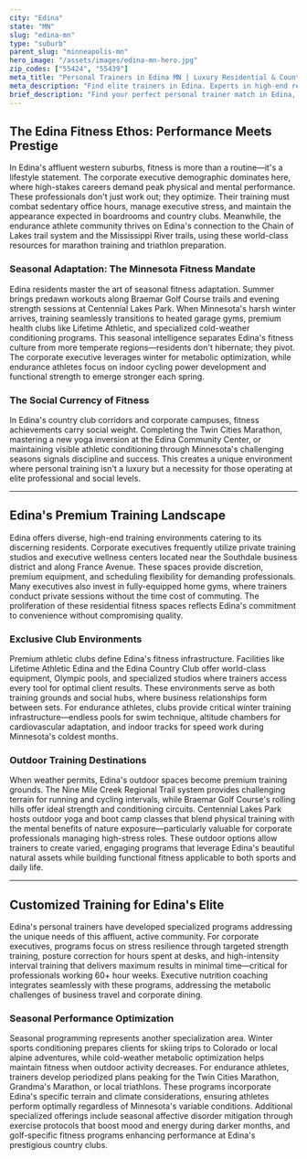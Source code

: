 ```yaml
---
city: "Edina"
state: "MN"
slug: "edina-mn"
type: "suburb"
parent_slug: "minneapolis-mn"
hero_image: "/assets/images/edina-mn-hero.jpg"
zip_codes: ["55424", "55439"]
meta_title: "Personal Trainers in Edina MN | Luxury Residential & Country Club Fitness"
meta_description: "Find elite trainers in Edina. Experts in high-end residential amenities, prestigious country clubs, and bespoke executive wellness programs."
brief_description: "Find your perfect personal trainer match in Edina, MN. Our exclusive service connects busy corporate executives, dedicated endurance athletes, and high-income professionals with elite fitness experts who understand the unique demands of the Twin Cities' affluent western suburbs. Whether you're training for the Twin Cities Marathon, combating seasonal affective disorder, or seeking executive stress management through fitness, we match you with trainers specializing in high-performance conditioning, private home sessions, and premium club training. Achieve your peak physical and mental performance with a trainer who knows Edina's active lifestyle and your specific goals."
---
```

## The Edina Fitness Ethos: Performance Meets Prestige

In Edina's affluent western suburbs, fitness is more than a routine—it's a lifestyle statement. The corporate executive demographic dominates here, where high-stakes careers demand peak physical and mental performance. These professionals don't just work out; they optimize. Their training must combat sedentary office hours, manage executive stress, and maintain the appearance expected in boardrooms and country clubs. Meanwhile, the endurance athlete community thrives on Edina's connection to the Chain of Lakes trail system and the Mississippi River trails, using these world-class resources for marathon training and triathlon preparation.

### Seasonal Adaptation: The Minnesota Fitness Mandate

Edina residents master the art of seasonal fitness adaptation. Summer brings predawn workouts along Braemar Golf Course trails and evening strength sessions at Centennial Lakes Park. When Minnesota's harsh winter arrives, training seamlessly transitions to heated garage gyms, premium health clubs like Lifetime Athletic, and specialized cold-weather conditioning programs. This seasonal intelligence separates Edina's fitness culture from more temperate regions—residents don't hibernate; they pivot. The corporate executive leverages winter for metabolic optimization, while endurance athletes focus on indoor cycling power development and functional strength to emerge stronger each spring.

### The Social Currency of Fitness

In Edina's country club corridors and corporate campuses, fitness achievements carry social weight. Completing the Twin Cities Marathon, mastering a new yoga inversion at the Edina Community Center, or maintaining visible athletic conditioning through Minnesota's challenging seasons signals discipline and success. This creates a unique environment where personal training isn't a luxury but a necessity for those operating at elite professional and social levels.

---

## Edina's Premium Training Landscape

Edina offers diverse, high-end training environments catering to its discerning residents. Corporate executives frequently utilize private training studios and executive wellness centers located near the Southdale business district and along France Avenue. These spaces provide discretion, premium equipment, and scheduling flexibility for demanding professionals. Many executives also invest in fully-equipped home gyms, where trainers conduct private sessions without the time cost of commuting. The proliferation of these residential fitness spaces reflects Edina's commitment to convenience without compromising quality.

### Exclusive Club Environments

Premium athletic clubs define Edina's fitness infrastructure. Facilities like Lifetime Athletic Edina and the Edina Country Club offer world-class equipment, Olympic pools, and specialized studios where trainers access every tool for optimal client results. These environments serve as both training grounds and social hubs, where business relationships form between sets. For endurance athletes, clubs provide critical winter training infrastructure—endless pools for swim technique, altitude chambers for cardiovascular adaptation, and indoor tracks for speed work during Minnesota's coldest months.

### Outdoor Training Destinations

When weather permits, Edina's outdoor spaces become premium training grounds. The Nine Mile Creek Regional Trail system provides challenging terrain for running and cycling intervals, while Braemar Golf Course's rolling hills offer ideal strength and conditioning circuits. Centennial Lakes Park hosts outdoor yoga and boot camp classes that blend physical training with the mental benefits of nature exposure—particularly valuable for corporate professionals managing high-stress roles. These outdoor options allow trainers to create varied, engaging programs that leverage Edina's beautiful natural assets while building functional fitness applicable to both sports and daily life.

---

## Customized Training for Edina's Elite

Edina's personal trainers have developed specialized programs addressing the unique needs of this affluent, active community. For corporate executives, programs focus on stress resilience through targeted strength training, posture correction for hours spent at desks, and high-intensity interval training that delivers maximum results in minimal time—critical for professionals working 60+ hour weeks. Executive nutrition coaching integrates seamlessly with these programs, addressing the metabolic challenges of business travel and corporate dining.

### Seasonal Performance Optimization

Seasonal programming represents another specialization area. Winter sports conditioning prepares clients for skiing trips to Colorado or local alpine adventures, while cold-weather metabolic optimization helps maintain fitness when outdoor activity decreases. For endurance athletes, trainers develop periodized plans peaking for the Twin Cities Marathon, Grandma's Marathon, or local triathlons. These programs incorporate Edina's specific terrain and climate considerations, ensuring athletes perform optimally regardless of Minnesota's variable conditions. Additional specialized offerings include seasonal affective disorder mitigation through exercise protocols that boost mood and energy during darker months, and golf-specific fitness programs enhancing performance at Edina's prestigious country clubs.